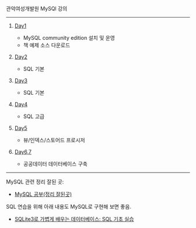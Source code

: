 관악여성개발원 MySQl 강의

---

1. [Day1](day1/README.md)
   -  MySQL community edition 설치 및 운영
   - 책 예제 소스 다운로드

2. [Day2](day2/README.md)
   - SQL 기본

3. [Day3](day3/README.md)
   - SQL 기본

4. [Day4](day4/README.md)
   - SQL 고급

5. [Day5](day5/README.md)
   - 뷰/인덱스/스토어드 프로시저

6. [Day6,7](day6/README.md)
   - 공공데이터 데이터베이스 구축

---
MySQL 관련 정리 잘된 곳:
 - [MySQL 공부(정리 잘된곳)](https://www.lostcatbox.com/2020/10/02/mysql/)

SQL 연습을 위해 아래 내용도 MySQL로 구현해 보면 좋음.
 - [SQLite3로 가볍게 배우는 데이터베이스: SQL 기초 실습](https://wikidocs.net/book/1530)
